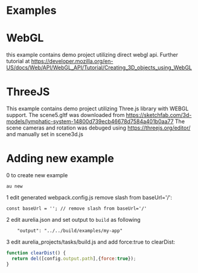 # Examples

# WebGL
this example contains demo project utilizing direct webgl api. Further tutorial at https://developer.mozilla.org/en-US/docs/Web/API/WebGL_API/Tutorial/Creating_3D_objects_using_WebGL

# ThreeJS

This example contains demo project utilizing Three.js library with WEBGL support. The scene5.gltf was downloaded from https://sketchfab.com/3d-models/lymphatic-system-14800d739ecb46678d7584a401b0aa77
The scene cameras and rotation was debuged using https://threejs.org/editor/ and manually set in scene3d.js

# Adding new example

0 to create new example
```
au new
```
1 edit generated webpack.config.js remove slash from baseUrl='/':
```
const baseUrl = ''; // remove slash from baseUrl='/'
```
2 edit aurelia.json and set output to `build` as following
```
    "output": "../../build/examples/my-app"
```
3 edit aurelia_projects/tasks/build.js and add force:true to clearDist:
```javascript
function clearDist() {
  return del([config.output.path],{force:true});
}
```
